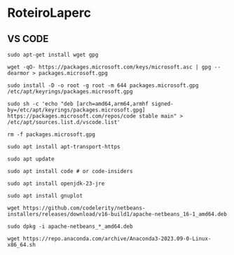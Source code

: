 # RoteiroLaperc

## VS CODE

```
sudo apt-get install wget gpg
```

```
wget -qO- https://packages.microsoft.com/keys/microsoft.asc | gpg --dearmor > packages.microsoft.gpg
```

```
sudo install -D -o root -g root -m 644 packages.microsoft.gpg /etc/apt/keyrings/packages.microsoft.gpg
```

```
sudo sh -c 'echo "deb [arch=amd64,arm64,armhf signed-by=/etc/apt/keyrings/packages.microsoft.gpg] https://packages.microsoft.com/repos/code stable main" > /etc/apt/sources.list.d/vscode.list'
```

```
rm -f packages.microsoft.gpg
```

```
sudo apt install apt-transport-https
```

```
sudo apt update
```

```
sudo apt install code # or code-insiders
```

```
sudo apt install openjdk-23-jre
```


```
sudo apt install gnuplot
```

```
wget https://github.com/codelerity/netbeans-installers/releases/download/v16-build1/apache-netbeans_16-1_amd64.deb
```

```
sudo dpkg -i apache-netbeans_*_amd64.deb
```

```
wget https://repo.anaconda.com/archive/Anaconda3-2023.09-0-Linux-x86_64.sh
```


